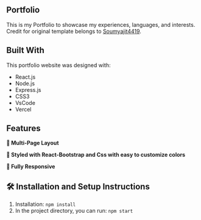 ## Portfolio
This is my Portfolio to showcase my experiences, languages, and interests. Credit for original template belongs to [Soumyajit4419](https://github.com/soumyajit4419/Portfolio).

## Built With
This portfolio website was designed with:

- React.js
- Node.js
- Express.js
- CSS3
- VsCode
- Vercel

## Features

**📖 Multi-Page Layout**

**🎨 Styled with React-Bootstrap and Css with easy to customize colors**

**📱 Fully Responsive**

## 🛠 Installation and Setup Instructions

1. Installation: `npm install`
2. In the project directory, you can run: `npm start`